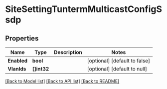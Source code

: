 # SiteSettingTuntermMulticastConfigSsdp

## Properties
Name | Type | Description | Notes
------------ | ------------- | ------------- | -------------
**Enabled** | **bool** |  | [optional] [default to false]
**VlanIds** | **[]int32** |  | [optional] [default to null]

[[Back to Model list]](../README.md#documentation-for-models) [[Back to API list]](../README.md#documentation-for-api-endpoints) [[Back to README]](../README.md)

